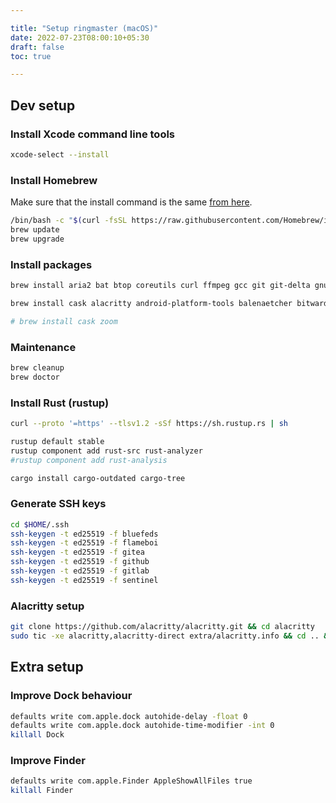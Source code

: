 ```yaml
---

title: "Setup ringmaster (macOS)"
date: 2022-07-23T08:00:10+05:30
draft: false
toc: true

---
```


## Dev setup

### Install Xcode command line tools

```bash
xcode-select --install
```

### Install Homebrew

Make sure that the install command is the same [from here](https://brew.sh/).

```bash
/bin/bash -c "$(curl -fsSL https://raw.githubusercontent.com/Homebrew/install/HEAD/install.sh)"
brew update
brew upgrade
```

### Install packages

```bash
brew install aria2 bat btop coreutils curl ffmpeg gcc git git-delta gnu-sed grep handbrake htop hugo imagemagick iperf iperf3 minisign mpv neovim qemu readline rename ripgrep speedtest-cli tmux tree wakeonlan watch webp wget xz yt-dlp zsh-fast-syntax-highlighting

brew install cask alacritty android-platform-tools balenaetcher bitwarden brave-browser discord firefox homebrew/cask-fonts/font-fira-code homebrew/cask-fonts/font-fira-mono font-overpass-mono google-chrome keepassx keka librewolf macs-fan-control meld moderndeck obs protonvpn sublime-text telegram tor-browser utm virtualbox virtualbox-extension-pack whatsapp webtorrent

# brew install cask zoom
```

### Maintenance

```bash
brew cleanup
brew doctor
```

### Install Rust (rustup)

```bash
curl --proto '=https' --tlsv1.2 -sSf https://sh.rustup.rs | sh

rustup default stable
rustup component add rust-src rust-analyzer
#rustup component add rust-analysis

cargo install cargo-outdated cargo-tree
```

### Generate SSH keys

```bash
cd $HOME/.ssh
ssh-keygen -t ed25519 -f bluefeds
ssh-keygen -t ed25519 -f flameboi
ssh-keygen -t ed25519 -f gitea
ssh-keygen -t ed25519 -f github
ssh-keygen -t ed25519 -f gitlab
ssh-keygen -t ed25519 -f sentinel
```

### Alacritty setup

```bash
git clone https://github.com/alacritty/alacritty.git && cd alacritty
sudo tic -xe alacritty,alacritty-direct extra/alacritty.info && cd .. && rm -rf alacritty
```


## Extra setup

### Improve Dock behaviour

```bash
defaults write com.apple.dock autohide-delay -float 0
defaults write com.apple.dock autohide-time-modifier -int 0
killall Dock
```

### Improve Finder

```bash
defaults write com.apple.Finder AppleShowAllFiles true
killall Finder
```
